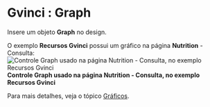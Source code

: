 # Gvinci : Graph

Insere um objeto **Graph** no design.

O exemplo **Recursos Gvinci** possui um gráfico na página **Nutrition** - Consulta:![Controle Graph usado na p&#xE1;gina Nutrition - Consulta, no exemplo Recursos Gvinci](http://www.gvinci.com.br/manual/graph2gv5.zoom80.png)                                   **Controle Graph usado na página Nutrition - Consulta, no exemplo Recursos Gvinci**

Para mais detalhes, veja o tópico [Gráficos](http://www.gvinci.com.br/manual/graficos.htm).

